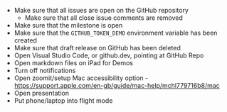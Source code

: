 * Make sure that all issues are open on the GitHub repository
  * Make sure that all close issue comments are removed
* Make sure that the milestone is open
* Make sure that the `GITHUB_TOKEN_DEMO` environment variable has been created
* Make sure that draft release on GitHub has been deleted
* Open Visual Studio Code, or github.dev, pointing at GitHub Repo
* Open markdown files on iPad for Demos
* Turn off notifications
* Open zoomit/setup Mac accessibility option - https://support.apple.com/en-gb/guide/mac-help/mchl779716b8/mac
* Open presentation
* Put phone/laptop into flight mode
